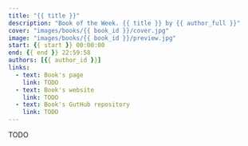 ```yaml
---
title: "{{ title }}"
description: "Book of the Week. {{ title }} by {{ author_full }}"
cover: "images/books/{{ book_id }}/cover.jpg"
image: "images/books/{{ book_id }}/preview.jpg"
start: {{ start }} 00:00:00
end: {{ end }} 22:59:58
authors: [{{ author_id }}]
links: 
  - text: Book's page
    link: TODO
  - text: Book's website
    link: TODO
  - text: Book's GutHub repository
    link: TODO
---
```


TODO